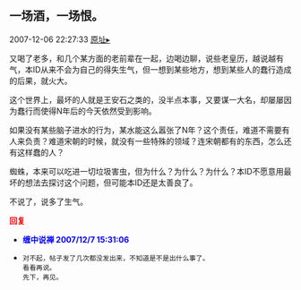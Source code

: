 ## 一场酒，一场恨。
2007-12-06 22:27:33
[原址▸](http://www.fxgan.com/chan_time/2007_07_12/813.htm)



 又喝了老多，和几个某方面的老前辈在一起，边喝边聊，说些老皇历，越说越有气，本ID从来不会为自己的得失生气，但一想到某些地方，想到某些人的蠢行造成的后果，就火大。


 


 这个世界上，最坏的人就是王安石之类的，没半点本事，又要谋一大名，却屡屡因为蠢行而使得N年后的今天依然受到影响。


 


 如果没有某些脑子进水的行为，某水能这么嚣张了N年？这个责任，难道不需要有人来负责？难道宋朝的时候，就没有一些特殊的领域？连宋朝都有的东西，怎么还有这样蠢的人？


 


 蜘蛛，本来可以吃进一切垃圾害虫，但为什么？为什么？为什么？本ID不愿意用最坏的想法去探讨这个问题，但可能本ID还是太善良了。


 


 不说了，说多了生气。





<font color='red'>**回复**</font>


- <font color='blue'>**缠中说禅 2007/12/7 15:31:06**</font>
- ```
  对不起，帖子发了几次都没发出来，不知道是不是出什么事了。
  看看再说。
  先下，再见。
  ```
